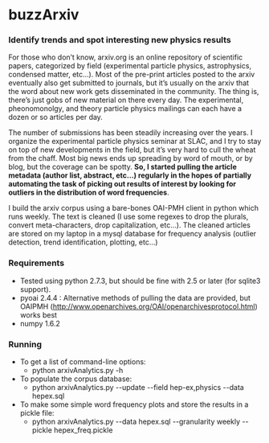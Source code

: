 # buzzArxiv

### Identify trends and spot interesting new physics results

For those who don’t know, arxiv.org is an online repository of scientific papers, categorized by field (experimental particle physics, astrophysics, condensed matter, etc…). Most of the pre-print articles posted to the arxiv eventually also get submitted to journals, but it’s usually on the arxiv that the word about new work gets disseminated in the community. The thing is, there’s just gobs of new material on there every day. The experimental, pheonomonolgy, and theory particle physics mailings can each have a dozen or so articles per day.

The number of submissions has been steadily increasing over the years. I organize the experimental particle physics seminar at SLAC, and I try to stay on top of new developments in the field, but it’s very hard to cull the wheat from the chaff. Most big news ends up spreading by word of mouth, or by blog, but the coverage can be spotty. **So, I started pulling the article metadata (author list, abstract, etc…) regularly in the hopes of partially automating the task of picking out results of interest by looking for outliers in the distribution of word frequencies**.

I build the arxiv corpus using a bare-bones OAI-PMH client in python which runs weekly. The text is cleaned (I use some regexes to drop the plurals, convert meta-characters, drop capitalization, etc…). The cleaned articles are stored on my laptop in a mysql database for frequency analysis (outlier detection, trend identification, plotting, etc...)

### Requirements

- Tested using python 2.7.3, but should be fine with 2.5 or later (for sqlite3 support).
- pyoai 2.4.4 : Alternative methods of pulling the data are provided, but OAIPMH (http://www.openarchives.org/OAI/openarchivesprotocol.html) works best
- numpy 1.6.2

### Running


- To get a list of command-line options:
   * python arxivAnalytics.py -h
- To populate the corpus database:
   * python arxivAnalytics.py --update --field hep-ex,physics --data hepex.sql
- To make some simple word frequency plots and store the results in a pickle file:
   * python arxivAnalytics.py --data hepex.sql --granularity weekly --pickle hepex_freq.pickle

